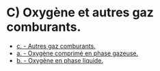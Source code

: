 # C) Oxygène et autres gaz comburants.

- [c. - Autres gaz comburants.](c)
- [a. - Oxygène comprimé en phase gazeuse.](a)
- [b. - Oxygène en phase liquide.](b)
